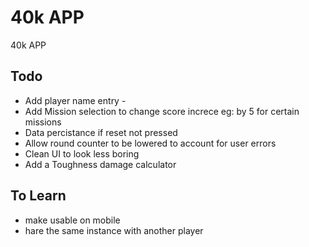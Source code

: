 # 40k APP
 40k APP

## Todo 
 - Add player name entry -
 - Add Mission selection to change score increce eg: by 5 for certain missions 
 - Data percistance if reset not pressed 
 - Allow round counter to be lowered to account for user errors 
 - Clean UI to look less boring
 - Add a Toughness damage calculator 

## To Learn
 - make usable on mobile
 - hare the same instance with another player 
 
